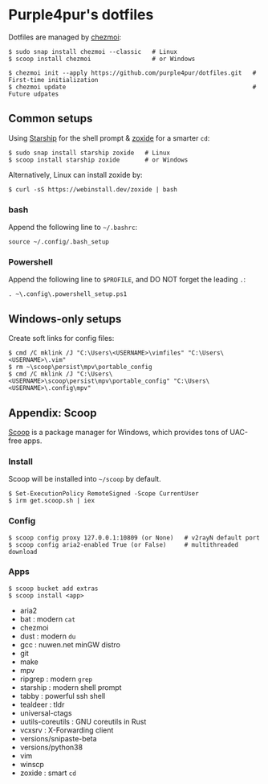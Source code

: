 # Purple4pur's dotfiles

Dotfiles are managed by [chezmoi](https://www.chezmoi.io/):

```
$ sudo snap install chezmoi --classic   # Linux
$ scoop install chezmoi                 # or Windows

$ chezmoi init --apply https://github.com/purple4pur/dotfiles.git   # First-time initialization
$ chezmoi update                                                    # Future udpates
```

## Common setups

Using [Starship](https://starship.rs/) for the shell prompt & [zoxide](https://github.com/ajeetdsouza/zoxide) for a smarter `cd`:

```
$ sudo snap install starship zoxide   # Linux
$ scoop install starship zoxide       # or Windows
```

Alternatively, Linux can install zoxide by:

```
$ curl -sS https://webinstall.dev/zoxide | bash
```

### bash

Append the following line to `~/.bashrc`:

```
source ~/.config/.bash_setup
```

### Powershell

Append the following line to `$PROFILE`, and DO NOT forget the leading `.`:

```
. ~\.config\.powershell_setup.ps1
```

## Windows-only setups

Create soft links for config files:

```
$ cmd /C mklink /J "C:\Users\<USERNAME>\vimfiles" "C:\Users\<USERNAME>\.vim"
$ rm ~\scoop\persist\mpv\portable_config
$ cmd /C mklink /J "C:\Users\<USERNAME>\scoop\persist\mpv\portable_config" "C:\Users\<USERNAME>\.config\mpv"
```

## Appendix: Scoop

[Scoop](https://scoop.sh/) is a package manager for Windows, which provides tons of UAC-free apps.

### Install

Scoop will be installed into `~/scoop` by default.

```
$ Set-ExecutionPolicy RemoteSigned -Scope CurrentUser
$ irm get.scoop.sh | iex
```

### Config

```
$ scoop config proxy 127.0.0.1:10809 (or None)   # v2rayN default port
$ scoop config aria2-enabled True (or False)     # multithreaded download
```

### Apps

```
$ scoop bucket add extras
$ scoop install <app>
```

- aria2
- bat               : modern `cat`
- chezmoi
- dust              : modern `du`
- gcc               : nuwen.net minGW distro
- git
- make
- mpv
- ripgrep           : modern `grep`
- starship          : modern shell prompt
- tabby             : powerful ssh shell
- tealdeer          : tldr
- universal-ctags
- uutils-coreutils  : GNU coreutils in Rust
- vcxsrv            : X-Forwarding client
- versions/snipaste-beta
- versions/python38
- vim
- winscp
- zoxide            : smart `cd`